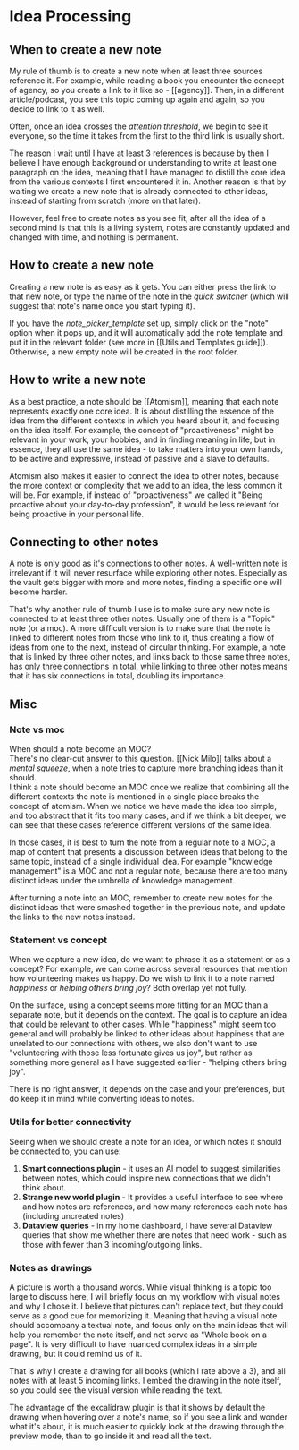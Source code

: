 # Idea Processing

## When to create a new note  
  
My rule of thumb is to create a new note when at least three sources reference it. For example, while reading a book you encounter the concept of agency, so you create a link to it like so - [[agency]]. Then, in a different article/podcast, you see this topic coming up again and again, so you decide to link to it as well.  
  
Often, once an idea crosses the *attention threshold*, we begin to see it everyone, so the time it takes from the first to the third link is usually short.  
  
The reason I wait until I have at least 3 references is because by then I believe I have enough background or understanding to write at least one paragraph on the idea, meaning that I have managed to distill the core idea from the various contexts I first encountered it in. Another reason is that by waiting we create a new note that is already connected to other ideas, instead of starting from scratch (more on that later).  
  
However, feel free to create notes as you see fit, after all the idea of a second mind is that this is a living system, notes are constantly updated and changed with time, and nothing is permanent.  
## How to create a new note  
  
Creating a new note is as easy as it gets. You can either press the link to that new note, or type the name of the note in the *quick switcher* (which will suggest that note's name once you start typing it).  
  
If you have the *note_picker_template* set up, simply click on the "note" option when it pops up, and it will automatically add the note template and put it in the relevant folder (see more in [[Utils and Templates guide]]). Otherwise, a new empty note will be created in the root folder.  
  
## How to write a new note  
  
As a best practice, a note should be [[Atomism]], meaning that each note represents exactly one core idea. It is about distilling the essence of the idea from the different contexts in which you heard about it, and focusing on the idea itself. For example, the concept of "proactiveness" might be relevant in your work, your hobbies, and in finding meaning in life, but in essence, they all use the same idea - to take matters into your own hands, to be active and expressive, instead of passive and a slave to defaults.  
  
Atomism also makes it easier to connect the idea to other notes, because the more context or complexity that we add to an idea, the less common it will be. For example, if instead of "proactiveness" we called it "Being proactive about your day-to-day profession", it would be less relevant for being proactive in your personal life.  
  
## Connecting to other notes  
  
A note is only good as it's connections to other notes. A well-written note is irrelevant if it will never resurface while exploring other notes. Especially as the vault gets bigger with more and more notes, finding a specific one will become harder.  
  
That's why another rule of thumb I use is to make sure any new note is connected to at least three other notes. Usually one of them is a "Topic" note (or a moc). A more difficult version is to make sure that the note is linked to different notes from those who link to it, thus creating a flow of ideas from one to the next, instead of circular thinking. For example, a note that is linked by three other notes, and links back to those same three notes, has only three connections in total, while linking to three other notes means that it has six connections in total, doubling its importance.  
  
## Misc  
  
### Note vs moc  
  
When should a note become an MOC?  
There's no clear-cut answer to this question. [[Nick Milo]] talks about a *mental squeeze*, when a note tries to capture more branching ideas than it should.  
I think a note should become an MOC once we realize that combining all the different contexts the note is mentioned in a single place breaks the concept of atomism. When we notice we have made the idea too simple, and too abstract that it fits too many cases, and if we think a bit deeper, we can see that these cases reference different versions of the same idea.  
  
In those cases, it is best to turn the note from a regular note to a MOC, a map of content that presents a discussion between ideas that belong to the same topic, instead of a single individual idea. For example "knowledge management" is a MOC and not a regular note, because there are too many distinct ideas under the umbrella of knowledge management.  
  
After turning a note into an MOC, remember to create new notes for the distinct ideas that were smashed together in the previous note, and update the links to the new notes instead.  
  
### Statement vs concept  
  
When we capture a new idea, do we want to phrase it as a statement or as a concept? For example, we can come across several resources that mention how volunteering makes us happy. Do we wish to link it to a note named *happiness* or *helping others bring joy*? Both overlap yet not fully.  
  
On the surface, using a concept seems more fitting for an MOC than a separate note, but it depends on the context. The goal is to capture an idea that could be relevant to other cases. While "happiness" might seem too general and will probably be linked to other ideas about happiness that are unrelated to our connections with others, we also don't want to use "volunteering with those less fortunate gives us joy", but rather as something more general as I have suggested earlier - "helping others bring joy".  
  
There is no right answer, it depends on the case and your preferences, but do keep it in mind while converting ideas to notes.  
  
### Utils for better connectivity  
  
Seeing when we should create a note for an idea, or which notes it should be connected to, you can use:  
1. **Smart connections plugin** - it uses an AI model to suggest similarities between notes, which could inspire new connections that we didn't think about.  
2. **Strange new world plugin** - It provides a useful interface to see where and how notes are references, and how many references each note has (including uncreated notes)  
3. **Dataview queries** - in my home dashboard, I have several Dataview queries that show me whether there are notes that need work - such as those with fewer than 3 incoming/outgoing links.  
  
### Notes as drawings  
  
A picture is worth a thousand words. While visual thinking is a topic too large to discuss here, I will briefly focus on my workflow with visual notes and why I chose it. I believe that pictures can't replace text, but they could serve as a good cue for memorizing it. Meaning that having a visual note should accompany a textual note, and focus only on the main ideas that will help you remember the note itself, and not serve as "Whole book on a page". It is very difficult to have nuanced complex ideas in a simple drawing, but it could remind us of it.  
  
That is why I create a drawing for all books (which I rate above a 3), and all notes with at least 5 incoming links. I embed the drawing in the note itself, so you could see the visual version while reading the text.  
  
The advantage of the excalidraw plugin is that it shows by default the drawing when hovering over a note's name, so if you see a link and wonder what it's about, it is much easier to quickly look at the drawing through the preview mode, than to go inside it and read all the text.